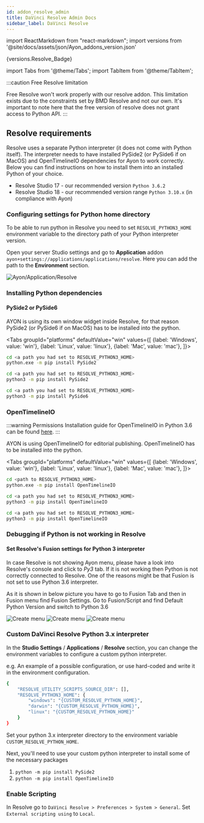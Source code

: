 ```yaml
---
id: addon_resolve_admin
title: DaVinci Resolve Admin Docs
sidebar_label: DaVinci Resolve
---
```


import ReactMarkdown from "react-markdown";
import versions from '@site/docs/assets/json/Ayon_addons_version.json'

<ReactMarkdown>
{versions.Resolve_Badge}
</ReactMarkdown>

import Tabs from '@theme/Tabs';
import TabItem from '@theme/TabItem';

:::caution Free Resolve limitation

Free Resolve won't work properly with our resolve addon.
This limitation exists due to the constraints set by BMD Resolve and not our own. It's important to note here that the free version of resolve does not grant access to Python API.
:::

## Resolve requirements
Resolve uses a separate Python interpreter (it does not come with Python itself). The interpreter needs to have installed PySide2 (or PySide6 if on MacOS) and OpenTimelineIO dependencies for Ayon to work correctly. Below you can find instructions on how to install them into an installed Python of your choice.

- Resolve Studio 17 - our recommended version `Python 3.6.2`
- Resolve Studio 18 - our recommended version range `Python 3.10.x` (in compliance with Ayon)


### Configuring settings for Python home directory
To be able to run python in Resolve you need to set `RESOLVE_PYTHON3_HOME` environment variable to the directory path of your Python interpreter version.

Open your server Studio settings and go to **Application** addon `ayon+settings://applications/applications/resolve`. Here you can add the path to the **Environment** section.

![Ayon/Application/Resolve](assets/resolve_python_home_application_addon.png)


### Installing Python dependencies

#### PySide2 or PySide6

AYON is using its own window widget inside Resolve, for that reason PySide2 (or PySide6 if on MacOS) has to be installed into the python.

<Tabs
  groupId="platforms"
  defaultValue="win"
  values={[
    {label: 'Windows', value: 'win'},
    {label: 'Linux', value: 'linux'},
    {label: 'Mac', value: 'mac'},
  ]}>

<TabItem value="win">


```bash
cd <a path you had set to RESOLVE_PYTHON3_HOME>
python.exe -m pip install PySide2
```

</TabItem>
<TabItem value="linux">


```bash
cd <a path you had set to RESOLVE_PYTHON3_HOME>
python3 -m pip install PySide2
```

</TabItem>
<TabItem value="mac">


```bash
cd <a path you had set to RESOLVE_PYTHON3_HOME>
python3 -m pip install PySide6
```

</TabItem>
</Tabs>

### OpenTimelineIO

:::warning Permissions
Installation guide for OpenTimelineIO in Python 3.6 can be found [here](https://github.com/ynput/OpenPype/blob/develop/openpype/hosts/resolve/README.markdown#basic-setup).
:::

AYON is using OpenTimelineIO for editorial publishing. OpenTimelineIO has to be installed into the python.

<Tabs
  groupId="platforms"
  defaultValue="win"
  values={[
    {label: 'Windows', value: 'win'},
    {label: 'Linux', value: 'linux'},
    {label: 'Mac', value: 'mac'},
  ]}>

<TabItem value="win">


```bash
cd <path to RESOLVE_PYTHON3_HOME>
python.exe -m pip install OpenTimelineIO
```

</TabItem>
<TabItem value="linux">


```bash
cd <a path you had set to RESOLVE_PYTHON3_HOME>
python3 -m pip install OpenTimelineIO
```

</TabItem>
<TabItem value="mac">


```bash
cd <a path you had set to RESOLVE_PYTHON3_HOME>
python3 -m pip install OpenTimelineIO
```

</TabItem>
</Tabs>


### Debugging if Python is not working in Resolve


#### Set Resolve's Fusion settings for Python 3 interpreter

In case Resolve is not showing Ayon menu, please have a look into Resolve's console and click to _Py3_ tab. If it is not working then Python is not correctly connected to Resolve. One of the reasons might be that Fusion is not set to use Python 3.6 interpreter.

As it is shown in below picture you have to go to Fusion Tab and then in Fusion menu find Fusion Settings. Go to Fusion/Script and find Default Python Version and switch to Python 3.6

![Create menu](assets/resolve_fusion_tab.png)
![Create menu](assets/resolve_fusion_menu.png)
![Create menu](assets/resolve_fusion_script_settings.png)


### Custom DaVinci Resolve Python 3.x interpreter

In the **Studio Settings** / **Applications** / **Resolve** section, you can change the environment variables to configure a custom python interpreter.

e.g. An example of a possible configuration, or use hard-coded and write it in the environment configuration.

```bash
{
    "RESOLVE_UTILITY_SCRIPTS_SOURCE_DIR": [],
    "RESOLVE_PYTHON3_HOME": {
        "windows": "{CUSTOM_RESOLVE_PYTHON_HOME}",
        "darwin": "{CUSTOM_RESOLVE_PYTHON_HOME}",
        "linux": "{CUSTOM_RESOLVE_PYTHON_HOME}"
    }
}
```

Set your python 3.x interpreter directory to the environment variable `CUSTOM_RESOLVE_PYTHON_HOME`.

Next, you'll need to use your custom python interpreter to install some of the necessary packages

1. `python -m pip install PySide2`
2. `python -m pip install OpenTimelineIO`

### Enable Scripting
In Resolve go to `DaVinci Resolve > Preferences > System > General`. Set `External scripting using` to `Local`.
